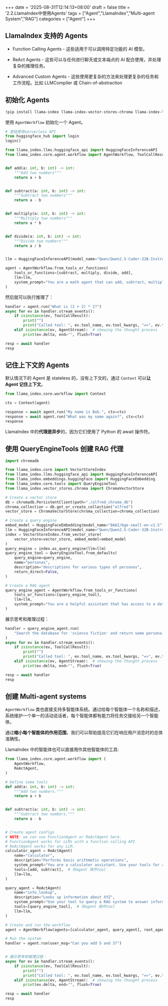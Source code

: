 +++
date = '2025-08-31T12:14:13+08:00'
draft = false
title = '2.2.LlamaIndex中使用Agents'
tags = ["Agent","LlamaIndex","Multi-agent System","RAG"]
categories = ["Agent"]
+++


## LlamaIndex 支持的 Agents

  - Function Calling Agents - 这些适用于可以调用特定功能的 AI 模型。

  - ReAct Agents - 这些可以与任何进行聊天或文本端点的 AI 配合使用，并处理复杂的推理任务。

  - Advanced Custom Agents - 这些使用更复杂的方法来处理更复杂的任务和工作流程。比如 LLMCompiler 或 Chain-of-abstraction


## 初始化 Agents

~~~sh
!pip install llama-index llama-index-vector-stores-chroma llama-index-llms-huggingface-api llama-index-embeddings-huggingface -U -q
~~~

使用 `AgentWorkflow` 初始化一个 Agent。

~~~py
# 登陆使用serverless API
from huggingface_hub import login
login()

from llama_index.llms.huggingface_api import HuggingFaceInferenceAPI
from llama_index.core.agent.workflow import AgentWorkflow, ToolCallResult, AgentStream


def add(a: int, b: int) -> int:
    """Add two numbers"""
    return a + b


def subtract(a: int, b: int) -> int:
    """Subtract two numbers"""
    return a - b


def multiply(a: int, b: int) -> int:
    """Multiply two numbers"""
    return a * b


def divide(a: int, b: int) -> int:
    """Divide two numbers"""
    return a / b


llm = HuggingFaceInferenceAPI(model_name="Qwen/Qwen2.5-Coder-32B-Instruct")

agent = AgentWorkflow.from_tools_or_functions(
    tools_or_functions=[subtract, multiply, divide, add],
    llm=llm,
    system_prompt="You are a math agent that can add, subtract, multiply, and divide numbers using provided tools.",
)
~~~

然后就可以执行推理了：

~~~py
handler = agent.run("What is (2 + 2) * 2?")
async for ev in handler.stream_events():
    if isinstance(ev, ToolCallResult):
        print("")
        print("Called tool: ", ev.tool_name, ev.tool_kwargs, "=>", ev.tool_output)
    elif isinstance(ev, AgentStream):  # showing the thought process
        print(ev.delta, end="", flush=True)

resp = await handler
resp
~~~


## 记住上下文的 Agents

默认情况下的 Agent 是 stateless 的，没有上下文的，通过 `Context` 可以**让 Agent 记住上下文**。

~~~py
from llama_index.core.workflow import Context

ctx = Context(agent)

response = await agent.run("My name is Bob.", ctx=ctx)
response = await agent.run("What was my name again?", ctx=ctx)
response
~~~

LlamaIndex 中的**代理是异步**的，因为它们使用了 Python 的 await 操作符。


## 使用 QueryEngineTools 创建 RAG 代理

~~~py
import chromadb

from llama_index.core import VectorStoreIndex
from llama_index.llms.huggingface_api import HuggingFaceInferenceAPI
from llama_index.embeddings.huggingface import HuggingFaceEmbedding
from llama_index.core.tools import QueryEngineTool
from llama_index.vector_stores.chroma import ChromaVectorStore

# Create a vector store
db = chromadb.PersistentClient(path="./alfred_chroma_db")
chroma_collection = db.get_or_create_collection("alfred")
vector_store = ChromaVectorStore(chroma_collection=chroma_collection)

# Create a query engine
embed_model = HuggingFaceEmbedding(model_name="BAAI/bge-small-en-v1.5")
llm = HuggingFaceInferenceAPI(model_name="Qwen/Qwen2.5-Coder-32B-Instruct")
index = VectorStoreIndex.from_vector_store(
    vector_store=vector_store, embed_model=embed_model
)
query_engine = index.as_query_engine(llm=llm)
query_engine_tool = QueryEngineTool.from_defaults(
    query_engine=query_engine,
    name="personas",
    description="descriptions for various types of personas",
    return_direct=False,
)

# Create a RAG agent
query_engine_agent = AgentWorkflow.from_tools_or_functions(
    tools_or_functions=[query_engine_tool],
    llm=llm,
    system_prompt="You are a helpful assistant that has access to a database containing persona descriptions. ",
)
~~~

展示思考和推理过程：

~~~py
handler = query_engine_agent.run(
    "Search the database for 'science fiction' and return some persona descriptions."
)
async for ev in handler.stream_events():
    if isinstance(ev, ToolCallResult):
        print("")
        print("Called tool: ", ev.tool_name, ev.tool_kwargs, "=>", ev.tool_output)
    elif isinstance(ev, AgentStream):  # showing the thought process
        print(ev.delta, end="", flush=True)

resp = await handler
resp
~~~


## 创建 Multi-agent systems

`AgentWorkflow` 类也直接支持多智能体系统。通过给每个智能体一个名称和描述，系统维护一个单一的活动说话者，每个智能体都有能力将任务交接给另一个智能体。

通过**缩小每个智能体的作用范围**，我们可以帮助提高它们在响应用户消息时的总体准确性。

LlamaIndex 中的智能体也可以直接用作其他智能体的工具:

~~~py
from llama_index.core.agent.workflow import (
    AgentWorkflow,
    ReActAgent,
)

# Define some tools
def add(a: int, b: int) -> int:
    """Add two numbers."""
    return a + b


def subtract(a: int, b: int) -> int:
    """Subtract two numbers."""
    return a - b


# Create agent configs
# NOTE: we can use FunctionAgent or ReActAgent here.
# FunctionAgent works for LLMs with a function calling API.
# ReActAgent works for any LLM.
calculator_agent = ReActAgent(
    name="calculator",
    description="Performs basic arithmetic operations",
    system_prompt="You are a calculator assistant. Use your tools for any math operation.",
    tools=[add, subtract],  # 将agent 用作tool
    llm=llm,
)

query_agent = ReActAgent(
    name="info_lookup",
    description="Looks up information about XYZ",
    system_prompt="Use your tool to query a RAG system to answer information about XYZ",
    tools=[query_engine_tool],  # 将agent 用作tool
    llm=llm,
)

# Create and run the workflow
agent = AgentWorkflow(agents=[calculator_agent, query_agent], root_agent="calculator")

# Run the system
handler = agent.run(user_msg="Can you add 5 and 3?")


# 展示思考和推理过程：
async for ev in handler.stream_events():
    if isinstance(ev, ToolCallResult):
        print("")
        print("Called tool: ", ev.tool_name, ev.tool_kwargs, "=>", ev.tool_output)
    elif isinstance(ev, AgentStream):  # showing the thought process
        print(ev.delta, end="", flush=True)

resp = await handler
resp

~~~

